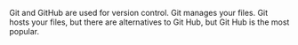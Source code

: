 Git and GitHub are used for version control.
Git manages your files.
Git hosts your files, but there are alternatives to Git Hub, but Git Hub is the most popular.
